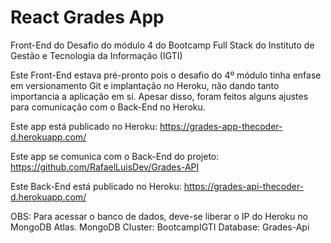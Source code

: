 # React Grades App
Front-End do Desafio do módulo 4 do Bootcamp Full Stack do Instituto de Gestão e Tecnologia da Informação (IGTI)

Este Front-End estava pré-pronto pois o desafio do 4º módulo tinha enfase em versionamento Git e implantação no Heroku, não dando tanto importancia a aplicação em si. Apesar disso, foram feitos alguns ajustes para comunicação com o Back-End no Heroku.

Este app está publicado no Heroku: https://grades-app-thecoder-d.herokuapp.com/

Este app se comunica com o Back-End do projeto: https://github.com/RafaelLuisDev/Grades-API 

Este Back-End está publicado no Heroku: https://grades-api-thecoder-d.herokuapp.com/

OBS: Para acessar o banco de dados, deve-se liberar o IP do Heroku no MongoDB Atlas.
MongoDB Cluster: BootcampIGTI
Database: Grades-Api
